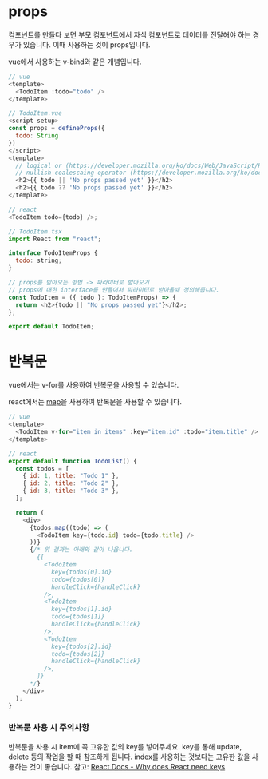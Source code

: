 # props

컴포넌트를 만들다 보면 부모 컴포넌트에서 자식 컴포넌트로 데이터를 전달해야 하는 경우가 있습니다. 이때 사용하는 것이 props입니다.

vue에서 사용하는 v-bind와 같은 개념입니다.

```javascript
// vue
<template>
  <TodoItem :todo="todo" />
</template>

// TodoItem.vue
<script setup>
const props = defineProps({
  todo: String
})
</script>
<template>
  // logical or (https://developer.mozilla.org/ko/docs/Web/JavaScript/Reference/Operators/Logical_OR)
  // nullish coalescaing operator (https://developer.mozilla.org/ko/docs/Web/JavaScript/Reference/Operators/Nullish_coalescing)
  <h2>{{ todo || 'No props passed yet' }}</h2>
  <h2>{{ todo ?? 'No props passed yet' }}</h2>
</template>
```

```javascript
// react
<TodoItem todo={todo} />;

// TodoItem.tsx
import React from "react";

interface TodoItemProps {
  todo: string;
}

// props를 받아오는 방법 -> 파라미터로 받아오기
// props에 대한 interface를 만들어서 파라미터로 받아올때 정의해줍니다.
const TodoItem = ({ todo }: TodoItemProps) => {
  return <h2>{todo || "No props passed yet"}</h2>;
};

export default TodoItem;
```

# 반복문

vue에서는 v-for를 사용하여 반복문을 사용할 수 있습니다.

react에서는 [map](https://developer.mozilla.org/en-US/docs/Web/JavaScript/Reference/Global_Objects/Array/map)을 사용하여 반복문을 사용할 수 있습니다.

```javascript
// vue
<template>
  <TodoItem v-for="item in items" :key="item.id" :todo="item.title" />
</template>
```

```javascript
// react
export default function TodoList() {
  const todos = [
    { id: 1, title: "Todo 1" },
    { id: 2, title: "Todo 2" },
    { id: 3, title: "Todo 3" },
  ];

  return (
    <div>
      {todos.map((todo) => (
        <TodoItem key={todo.id} todo={todo.title} />
      ))}
      {/* 위 결과는 아래와 같이 나옵니다.
        {[
          <TodoItem
            key={todos[0].id}
            todo={todos[0]}
            handleClick={handleClick}
          />,
          <TodoItem
            key={todos[1].id}
            todo={todos[1]}
            handleClick={handleClick}
          />,
          <TodoItem
            key={todos[2].id}
            todo={todos[2]}
            handleClick={handleClick}
          />,
        ]}
      */}
    </div>
  );
}
```

### 반복문 사용 시 주의사항

반복문을 사용 시 item에 꼭 고유한 값의 key를 넣어주세요.
key를 통해 update, delete 등의 작업을 할 때 참조하게 됩니다.
index를 사용하는 것보다는 고유한 값을 사용하는 것이 좋습니다.
참고: [React Docs - Why does React need keys](https://react.dev/learn/rendering-lists#why-does-react-need-keys)
